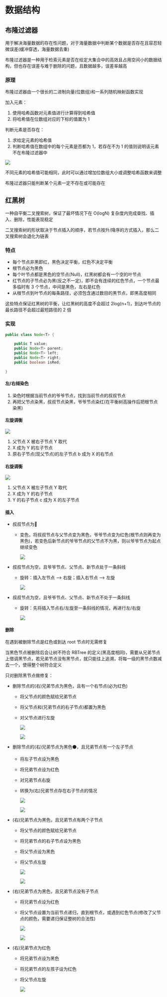 # 数据结构

## 布隆过滤器

用于解决海量数据的存在性问题，对于海量数据中判断某个数据是否存在且容忍轻微误差(缓冲穿透，海量数据去重)

布隆过滤器是一种用于检索元素是否在给定大集合中的高效且占用空间小的数据结构，但也存在误差与难于删除的问题，且数据越多，误差率越高

### 原理

布隆过滤器由一个很长的二进制向量(位数组)和一系列随机映射函数实现

加入元素：

1. 使用哈希函数对元素值进行计算得到哈希值
2. 将哈希值在位数组对应的下标的值置为 1

判断元素是否存在：

1. 求给定元素的哈希值
2. 判断哈希值在数组中的每个元素是否都为 1，若存在不为 1 的值则说明该元素不在布隆过滤器中

![](https://img-blog.csdnimg.cn/img_convert/9ebde5c11ad69447314c216acf188fc8.png)

不同元素的哈希值可能相同，此时可以通过增加位数组大小或调整哈希函数来调整

布隆过滤器只能判断某个元素一定不存在或可能存在

## 红黑树

一种自平衡二叉搜索树，保证了最坏情况下在 O(logN) 复杂度内完成查找、插入、删除，性能表现稳定

二叉搜索树的形状取决于节点插入的顺序，若节点按升/降序的方式插入，那么二叉搜索树会退化为链表

### 特点

- 每个节点非黑即红，黑色决定平衡，红色不决定平衡
- 根节点必为黑色
- 每个叶节点都是黑色的空节点(Null)，红黑树都会有一个空的叶节点
- 红节点的子节点必为黑(反之不一定)，即不会有连续的红色节点，一个节点最多临时有 3 个节点，中间是黑色，左右是红色
- 从根节点到叶节点的每条路径，必须包含通过数目的黑节点，即黑高度相同

这些特点保证红黑树的平衡，让红黑树的高度不会超过 2log(n+1)，到达叶节点的最长路径不会超过最短路径的 2 倍

### 实现

```java
public class Node<T> {
    
    public T value;
    public Node<T> parent;
    public Node<T> left;
    public Node<T> right;
    public boolean isRed;
    
}
```

#### 左/右倾染色

1. 染色时根据当前节点的爷爷节点，找到当前节点的叔叔节点
2. 再把父节点染黑，叔叔节点染黑，爷爷节点染红(在平衡树高操作后把根节点染黑)

#### 左旋调衡

![](https://p1-jj.byteimg.com/tos-cn-i-t2oaga2asx/gold-user-assets/2017/12/6/1602b60230926ead~tplv-t2oaga2asx-jj-mark:3024:0:0:0:q75.png)

1. 父节点 X 被右子节点 Y 取代
2. X 成为 Y 的左子节点
3. 原右子节点(现父节点)的左子节点 b 成为 X 的右节点

#### 右旋调衡

![](https://p1-jj.byteimg.com/tos-cn-i-t2oaga2asx/gold-user-assets/2017/12/6/1602b6024ce2b0c4~tplv-t2oaga2asx-jj-mark:3024:0:0:0:q75.png)

1. 父节点 X 被左子节点 Y 取代
2. X 成为 Y 的右子节点
3. Y 的右子节点 c 成为 X 的左子节点

#### 插入

- 叔叔节点为:red_circle:

  - 变色，将叔叔节点与父节点变为黑色，爷爷节点变为红色(根节点则再变为黑色)，若变色后新节点的爷爷节点的父节点不为黑，则以爷爷节点为起点继续变色

    ![](https://pic1.zhimg.com/80/v2-85d7be8e54ae9f904d86bf5f5ee3b4bc_720w.webp)

- 叔叔节点为空，且爷爷节点、父节点、新节点处于一条斜线

  - 旋转：插入左节点 --> 右旋；插入右节点 --> 左旋

    ![](https://pic3.zhimg.com/80/v2-cd2171937e0ed68bca55214357e6669e_720w.webp)

- 叔叔节点为空，且爷爷节点、父节点、新节点不处于一条斜线

  - 旋转：先将插入节点右/左旋至一条斜线的情况，再进行左/右旋

    ![](https://pic4.zhimg.com/80/v2-8594087429e54acbbc2aa6ae9da8cc5f_720w.webp)

#### 删除

在遇到被删除节点是红色或到达 root 节点时无需修复

当黑色节点被删除后会让树不符合 RBTree 的定义(黑高度相同)，需要从兄弟节点上借调黑节点，若兄弟节点没有黑节点，就只能往上追溯，将每一级的黑节点数减去一个，使得整个树符合定义

只对删除黑节点做修复：

- 删除节点的(右)兄弟节点为黑色，且有一个右节点(必为红色)

  - 将父节点的颜色赋给兄弟节点

  - 将父节点和(兄弟节点的右子节点)都置为黑色

  - 对父节点进行左旋

    ![](https://pic4.zhimg.com/80/v2-94335b8ae50c956aaeca618f6bc90713_720w.webp)

    ![](https://pic3.zhimg.com/80/v2-f30cb523a94240fe4dbe2832832c0492_720w.webp)

- 删除节点的(右)兄弟节点为黑色:black_circle:，且兄弟节点有一个左子节点

  - 将左子节点设为黑色

  - 将兄弟节点设为红色

  - 对兄弟节点右旋

  - 转换为(右)兄弟节点存在右子节点的情况

    ![](https://pic3.zhimg.com/80/v2-7d1cf28f3b0b67b6d5025d3f9be898ba_720w.webp)

    ![](https://pic3.zhimg.com/80/v2-9b4774e7f02943891b398b16e961dd76_720w.webp)

- (右)兄弟节点为黑色，且兄弟节点有两个子节点

  - 将父节点的颜色赋给兄弟节点

  - 将兄弟节点的右子节点设为黑色

  - 将父节点设为黑色

  - 将父节点左旋

    ![](https://pic4.zhimg.com/80/v2-183791331dfea42bf8fab6f4da150d0b_720w.webp)

    ![](https://pic2.zhimg.com/80/v2-0a192f04534d6d0dff7019aa917e6111_720w.webp)

- (右)兄弟节点为黑色，且兄弟节点没有子节点

  - 将兄弟节点设为红色

  - 将父节点设置为当前节点递归，直到根节点，或遇到红色节点(修改了父节点的颜色，需要递归保证整树的合法性)

    ![](https://pic2.zhimg.com/80/v2-72a66803d5eae93432b5763f75cd7d59_720w.webp)

    ![](https://pic1.zhimg.com/80/v2-e82d35477e9efcbbe18c387f05872224_720w.webp)

- (右)兄弟节点为红色

  - 将兄弟节点设为黑色

  - 将兄弟节点的左孩子设为红色

  - 将父节点左旋

    ![](https://pic4.zhimg.com/80/v2-938647e3d80affebe077082bc219b1d7_720w.webp)